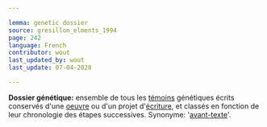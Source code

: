 ```yaml
---

lemma: genetic dossier
source: gresillon_elments_1994
page: 242
language: French
contributor: wout
last_updated_by: wout
last_update: 07-04-2020

---
```


**Dossier génétique:** ensemble de tous les [témoins](witness.html) génétiques écrits conservés d'une [oeuvre](work.html) ou d'un projet d'[écriture](writingProcess.html), et classés en fonction de leur chronologie des étapes successives. Synonyme: '[avant-texte](avantTexte)'.
